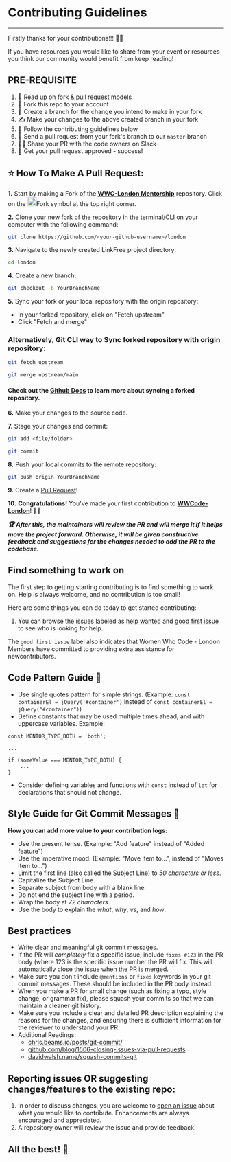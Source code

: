 # Contributing Guidelines
---


Firstly thanks for your contributions!!! :sparkling_heart::sparkling_heart:   

If you have resources you would like to share from your event or resources you think our community would benefit from keep reading!

## PRE-REQUISITE

1. 📖 Read up on fork & pull request models
2. 🍴 Fork this repo to your account
3. 🌱 Create a branch for the change you intend to make in your fork
4. ✍️ Make your changes to the above created branch in your fork
5. 🔨 Follow the contributing guidelines below
6. 🔧 Send a pull request from your fork's branch to our `master` branch
7. :running_woman: Share your PR with the code owners on Slack
8. 🎉 Get your pull request approved - success!

## ⭐ How To Make A Pull Request:

**1.** Start by making a Fork of the [**WWC-London Mentorship**](https://github.com/WomenWhoCode/london) repository. Click on the <a href="https://github.com/WomenWhoCode/london/fork"><img src="https://i.imgur.com/G4z1kEe.png" height="21" width="21"></a>Fork symbol at the top right corner.

**2.** Clone your new fork of the repository in the terminal/CLI on your computer with the following command:

```bash
git clone https://github.com/<your-github-username>/london
```

**3.** Navigate to the newly created LinkFree project directory:

```bash
cd london
```



**4.** Create a new branch:

```bash
git checkout -b YourBranchName
```

**5.** Sync your fork or your local repository with the origin repository:

- In your forked repository, click on "Fetch upstream"
- Click "Fetch and merge"

### Alternatively, Git CLI way to Sync forked repository with origin repository:

```bash
git fetch upstream
```

```bash
git merge upstream/main
```

#### Check out the [Github Docs](https://docs.github.com/en/pull-requests/collaborating-with-pull-requests/working-with-forks/syncing-a-fork) to learn more about syncing a forked repository.

**6.** Make your changes to the source code.

**7.** Stage your changes and commit:
```bash
git add <file/folder>
```

```bash
git commit 
```

**8.** Push your local commits to the remote repository:

```bash
git push origin YourBranchName
```

**9.** Create a [Pull Request](https://help.github.com/en/github/collaborating-with-issues-and-pull-requests/creating-a-pull-request)!

**10.** **Congratulations!** You've made your first contribution to [**WWCode-London**](https://github.com/WomenWhoCode/london)! 🙌🏼

**_:trophy: After this, the maintainers will review the PR and will merge it if it helps move the project forward. Otherwise, it will be given constructive feedback and suggestions for the changes needed to add the PR to the codebase._**



## Find something to work on

The first step to getting starting contributing is to find something
to work on. Help is always welcome, and no contribution is too small!

Here are some things you can do today to get started contributing:

1. You can browse the issues labeled as [help wanted](https://github.com/WomenWhoCode/london/issues?q=is%3Aissue+is%3Aopen+label%3A%22help+wanted%22) and [good first issue](https://github.com/WomenWhoCode/london/issues?q=is%3Aopen+is%3Aissue+label%3A%22good+first+issue%22) to see who is looking for help.

The `good first issue` label also indicates that Women Who Code - London Members have committed to providing extra assistance for newcontributors.

## Code Pattern Guide :memo:
- Use single quotes pattern for simple strings. (Example: `const containerEl = jQuery('#container')` instead of `const containerEl = jQuery("#container")`)
- Define constants that may be used multiple times ahead, and with uppercase variables. Example: 
```
const MENTOR_TYPE_BOTH = 'both';

...

if (someValue === MENTOR_TYPE_BOTH) {
    ...
}
```

- Consider defining variables and functions with `const` instead of `let` for declarations that should not change.

## Style Guide for Git Commit Messages :memo:

**How you can add more value to your contribution logs:**

- Use the present tense. (Example: "Add feature" instead of "Added feature")
- Use the imperative mood. (Example: "Move item to...", instead of "Moves item to...")
- Limit the first line (also called the Subject Line) to _50 characters or less_.
- Capitalize the Subject Line.
- Separate subject from body with a blank line.
- Do not end the subject line with a period.
- Wrap the body at _72 characters_.
- Use the body to explain the _what_, _why_, _vs_, and _how_.

## Best practices

- Write clear and meaningful git commit messages.
- If the PR will *completely* fix a specific issue, include `fixes #123` in the PR body (where 123 is the specific issue number the PR will fix. This will automatically close the issue when the PR is merged.
- Make sure you don't include `@mentions` or `fixes` keywords in your git commit messages. These should be included in the PR body instead.
- When you make a PR for small change (such as fixing a typo, style change, or grammar fix), please squash your commits so that we can maintain a cleaner git history.
- Make sure you include a clear and detailed PR description explaining the reasons for the changes, and ensuring there is sufficient information for the reviewer to understand your PR.
- Additional Readings:
    - [chris.beams.io/posts/git-commit/](https://chris.beams.io/posts/git-commit/)
    - [github.com/blog/1506-closing-issues-via-pull-requests ](https://github.com/blog/1506-closing-issues-via-pull-requests)
    - [davidwalsh.name/squash-commits-git ](https://davidwalsh.name/squash-commits-git)


## Reporting issues OR suggesting changes/features to the existing repo:

1. In order to discuss changes, you are welcome to [open an issue](https://github.com/WomenWhoCode/london/issues/new/choose) about what you would like to contribute. Enhancements are always encouraged and appreciated.
2. A repository owner will review the issue and provide feedback.
   
## All the best! 🥇
